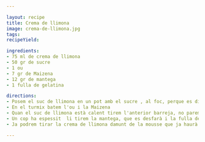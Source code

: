 ```yaml
---

layout: recipe
title: Crema de llimona
image: crema-de-llimona.jpg
tags: 
recipeYield: 

ingredients:
- 75 ml de crema de llimona
- 50 gr de sucre
- 1 ou
- 7 gr de Maizena
- 12 gr de mantega
- 1 fulla de gelatina

directions:
- Posem el suc de llimona en un pot amb el sucre , al foc, perque es disolgui el sucre.
- En el turmix batem l'ou i la Maizena
- Quan el suc de llimona està calent tirem l'anterior barreja, no parem de remenar fins que espessi.
- Un cop ha espessit  li tirem la mantega, que es desfarà i la fulla de gelatina hidratada
- Ja podrem tirar la crema de llimona damunt de la mousse que ja haurà près.

---
```

